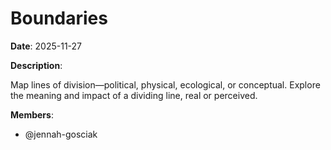 # Boundaries

**Date**: 2025-11-27

**Description**:

Map lines of division—political, physical, ecological, or conceptual. Explore the meaning and impact of a dividing line, real or perceived.

**Members**:
- @jennah-gosciak

